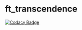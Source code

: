 # ft_transcendence
[![Codacy Badge](https://api.codacy.com/project/badge/Grade/63c9342a2f2f46feaf374d85840a1747)](https://app.codacy.com/gh/NavyBye/ft_transcendence?utm_source=github.com&utm_medium=referral&utm_content=NavyBye/ft_transcendence&utm_campaign=Badge_Grade_Settings)